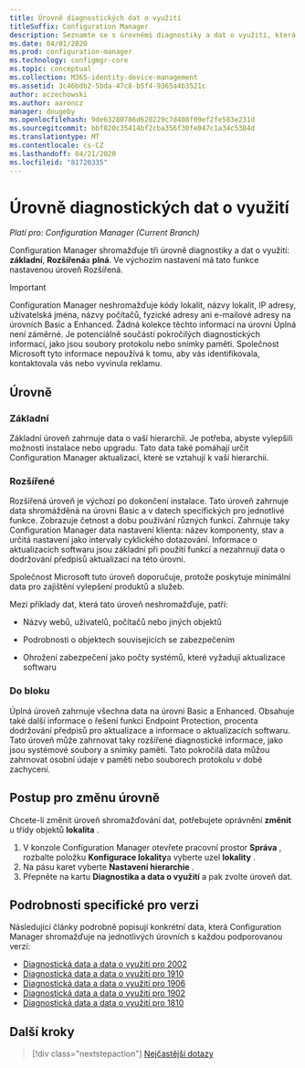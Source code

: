 ```yaml
---
title: Úrovně diagnostických dat o využití
titleSuffix: Configuration Manager
description: Seznamte se s úrovněmi diagnostiky a dat o využití, která Configuration Manager shromažďuje.
ms.date: 04/01/2020
ms.prod: configuration-manager
ms.technology: configmgr-core
ms.topic: conceptual
ms.collection: M365-identity-device-management
ms.assetid: 3c46bdb2-5bda-47c8-b5f4-9365a4b3521c
author: aczechowski
ms.author: aaroncz
manager: dougeby
ms.openlocfilehash: 9de63280786d620229c7d408f09ef2fe583e231d
ms.sourcegitcommit: bbf820c35414bf2cba356f30fe047c1a34c5384d
ms.translationtype: MT
ms.contentlocale: cs-CZ
ms.lasthandoff: 04/21/2020
ms.locfileid: "81720335"
---
```

# <a name="levels-of-diagnostic-usage-data"></a>Úrovně diagnostických dat o využití

*Platí pro: Configuration Manager (Current Branch)*

Configuration Manager shromažďuje tři úrovně diagnostiky a dat o využití: **základní**, **Rozšířená**a **plná**. Ve výchozím nastavení má tato funkce nastavenou úroveň Rozšířená.

> [!IMPORTANT]
> Configuration Manager neshromažďuje kódy lokalit, názvy lokalit, IP adresy, uživatelská jména, názvy počítačů, fyzické adresy ani e-mailové adresy na úrovních Basic a Enhanced. Žádná kolekce těchto informací na úrovni Úplná není záměrné. Je potenciálně součástí pokročilých diagnostických informací, jako jsou soubory protokolu nebo snímky paměti. Společnost Microsoft tyto informace nepoužívá k tomu, aby vás identifikovala, kontaktovala vás nebo vyvinula reklamu.

## <a name="levels"></a>Úrovně

### <a name="basic"></a>Základní

Základní úroveň zahrnuje data o vaší hierarchii. Je potřeba, abyste vylepšili možnosti instalace nebo upgradu. Tato data také pomáhají určit Configuration Manager aktualizací, které se vztahují k vaší hierarchii.

### <a name="enhanced"></a>Rozšířené

Rozšířená úroveň je výchozí po dokončení instalace. Tato úroveň zahrnuje data shromážděná na úrovni Basic a v datech specifických pro jednotlivé funkce. Zobrazuje četnost a dobu používání různých funkcí. Zahrnuje taky Configuration Manager data nastavení klienta: název komponenty, stav a určitá nastavení jako intervaly cyklického dotazování. Informace o aktualizacích softwaru jsou základní při použití funkcí a nezahrnují data o dodržování předpisů aktualizací na této úrovni.

Společnost Microsoft tuto úroveň doporučuje, protože poskytuje minimální data pro zajištění vylepšení produktů a služeb.

Mezi příklady dat, která tato úroveň neshromažďuje, patří:

- Názvy webů, uživatelů, počítačů nebo jiných objektů

- Podrobnosti o objektech souvisejících se zabezpečením

- Ohrožení zabezpečení jako počty systémů, které vyžadují aktualizace softwaru

### <a name="full"></a>Do bloku

Úplná úroveň zahrnuje všechna data na úrovni Basic a Enhanced. Obsahuje také další informace o řešení funkci Endpoint Protection, procenta dodržování předpisů pro aktualizace a informace o aktualizacích softwaru. Tato úroveň může zahrnovat taky rozšířené diagnostické informace, jako jsou systémové soubory a snímky paměti. Tato pokročilá data můžou zahrnovat osobní údaje v paměti nebo souborech protokolu v době zachycení.

## <a name="how-to-change-the-level"></a><a name="bkmk_change"></a> Postup pro změnu úrovně

Chcete-li změnit úroveň shromažďování dat, potřebujete oprávnění **změnit** u třídy objektů **lokalita** .

1. V konzole Configuration Manager otevřete pracovní prostor **Správa** , rozbalte položku **Konfigurace lokality**a vyberte uzel **lokality** .
1. Na pásu karet vyberte **Nastavení hierarchie** .
1. Přepněte na kartu **Diagnostika a data o využití** a pak zvolte úroveň dat.

## <a name="version-specific-details"></a><a name="bkmk_versions"></a>Podrobnosti specifické pro verzi

Následující články podrobně popisují konkrétní data, která Configuration Manager shromažďuje na jednotlivých úrovních s každou podporovanou verzí:

- [Diagnostická data a data o využití pro 2002](levels-of-diagnostic-usage-data-collection-2002.md)
- [Diagnostická data a data o využití pro 1910](levels-of-diagnostic-usage-data-collection-1910.md)
- [Diagnostická data a data o využití pro 1906](levels-of-diagnostic-usage-data-collection-1906.md)
- [Diagnostická data a data o využití pro 1902](levels-of-diagnostic-usage-data-collection-1902.md)
- [Diagnostická data a data o využití pro 1810](levels-of-diagnostic-usage-data-collection-1810.md)

## <a name="next-steps"></a>Další kroky

> [!div class="nextstepaction"]
> [Nejčastější dotazy](frequently-asked-questions.md)
